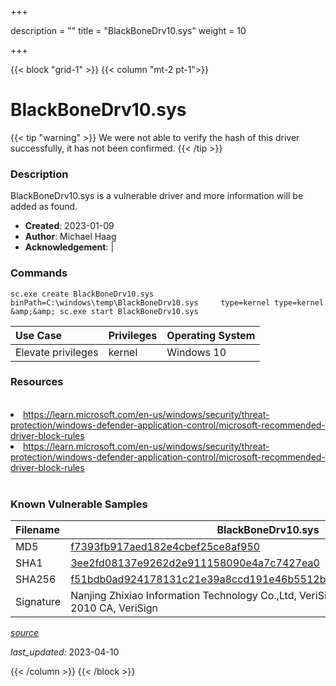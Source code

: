 +++

description = ""
title = "BlackBoneDrv10.sys"
weight = 10

+++


{{< block "grid-1" >}}
{{< column "mt-2 pt-1">}}


# BlackBoneDrv10.sys 


{{< tip "warning" >}}
We were not able to verify the hash of this driver successfully, it has not been confirmed.
{{< /tip >}}


### Description

BlackBoneDrv10.sys is a vulnerable driver and more information will be added as found.

- **Created**: 2023-01-09
- **Author**: Michael Haag
- **Acknowledgement**:  | [](https://twitter.com/)

### Commands

```
sc.exe create BlackBoneDrv10.sys binPath=C:\windows\temp\BlackBoneDrv10.sys     type=kernel type=kernel &amp;&amp; sc.exe start BlackBoneDrv10.sys
```

| Use Case | Privileges | Operating System | 
|:---- | ---- | ---- |
| Elevate privileges | kernel | Windows 10 |

### Resources
<br>
<li><a href=" https://learn.microsoft.com/en-us/windows/security/threat-protection/windows-defender-application-control/microsoft-recommended-driver-block-rules"> https://learn.microsoft.com/en-us/windows/security/threat-protection/windows-defender-application-control/microsoft-recommended-driver-block-rules</a></li>
<li><a href="https://learn.microsoft.com/en-us/windows/security/threat-protection/windows-defender-application-control/microsoft-recommended-driver-block-rules">https://learn.microsoft.com/en-us/windows/security/threat-protection/windows-defender-application-control/microsoft-recommended-driver-block-rules</a></li>
<br>

### Known Vulnerable Samples

| Filename | BlackBoneDrv10.sys |
|:---- | ---- | 
| MD5 | <a href="https://www.virustotal.com/gui/file/f7393fb917aed182e4cbef25ce8af950">f7393fb917aed182e4cbef25ce8af950</a> |
| SHA1 | <a href="https://www.virustotal.com/gui/file/3ee2fd08137e9262d2e911158090e4a7c7427ea0">3ee2fd08137e9262d2e911158090e4a7c7427ea0</a> |
| SHA256 | <a href="https://www.virustotal.com/gui/file/f51bdb0ad924178131c21e39a8ccd191e46b5512b0f2e1cc8486f63e84e5d960">f51bdb0ad924178131c21e39a8ccd191e46b5512b0f2e1cc8486f63e84e5d960</a> |
| Signature | Nanjing Zhixiao Information Technology Co.,Ltd, VeriSign Class 3 Code Signing 2010 CA, VeriSign   |


[*source*](https://github.com/magicsword-io/LOLDrivers/tree/main/yaml/blackbonedrv10.yaml)

*last_updated:* 2023-04-10








{{< /column >}}
{{< /block >}}
